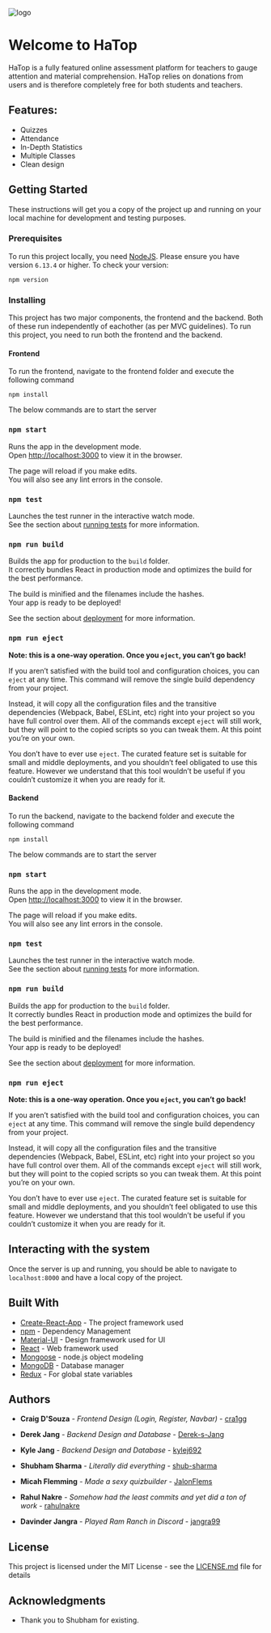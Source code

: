 ![logo](https://i.imgur.com/bQNZUqj.png)

# Welcome to HaTop

HaTop is a fully featured online assessment platform for teachers to gauge attention and material comprehension. HaTop relies on donations from users and is therefore completely free for both students and teachers.

## Features:
- Quizzes
- Attendance
- In-Depth Statistics
- Multiple Classes
- Clean design

## Getting Started

These instructions will get you a copy of the project up and running on your local machine for development and testing purposes. 

### Prerequisites

To run this project locally, you need [NodeJS](https://nodejs.org/en/). Please ensure you have version `6.13.4` or higher. To check your version:

```
npm version
```

### Installing

This project has two major components, the frontend and the backend. Both of these run independently of eachother (as per MVC guidelines). To run this project, you need to run both the frontend and the backend. 

#### Frontend
To run the frontend, navigate to the frontend folder and execute the following command

```
npm install
```

The below commands are to start the server

### `npm start`

Runs the app in the development mode.<br />
Open [http://localhost:3000](http://localhost:3000) to view it in the browser.

The page will reload if you make edits.<br />
You will also see any lint errors in the console.

### `npm test`

Launches the test runner in the interactive watch mode.<br />
See the section about [running tests](https://facebook.github.io/create-react-app/docs/running-tests) for more information.

### `npm run build`

Builds the app for production to the `build` folder.<br />
It correctly bundles React in production mode and optimizes the build for the best performance.

The build is minified and the filenames include the hashes.<br />
Your app is ready to be deployed!

See the section about [deployment](https://facebook.github.io/create-react-app/docs/deployment) for more information.

### `npm run eject`

**Note: this is a one-way operation. Once you `eject`, you can’t go back!**

If you aren’t satisfied with the build tool and configuration choices, you can `eject` at any time. This command will remove the single build dependency from your project.

Instead, it will copy all the configuration files and the transitive dependencies (Webpack, Babel, ESLint, etc) right into your project so you have full control over them. All of the commands except `eject` will still work, but they will point to the copied scripts so you can tweak them. At this point you’re on your own.

You don’t have to ever use `eject`. The curated feature set is suitable for small and middle deployments, and you shouldn’t feel obligated to use this feature. However we understand that this tool wouldn’t be useful if you couldn’t customize it when you are ready for it.

#### Backend
To run the backend, navigate to the backend folder and execute the following command

```
npm install
```

The below commands are to start the server

### `npm start`

Runs the app in the development mode.<br />
Open [http://localhost:3000](http://localhost:3000) to view it in the browser.

The page will reload if you make edits.<br />
You will also see any lint errors in the console.

### `npm test`

Launches the test runner in the interactive watch mode.<br />
See the section about [running tests](https://facebook.github.io/create-react-app/docs/running-tests) for more information.

### `npm run build`

Builds the app for production to the `build` folder.<br />
It correctly bundles React in production mode and optimizes the build for the best performance.

The build is minified and the filenames include the hashes.<br />
Your app is ready to be deployed!

See the section about [deployment](https://facebook.github.io/create-react-app/docs/deployment) for more information.

### `npm run eject`

**Note: this is a one-way operation. Once you `eject`, you can’t go back!**

If you aren’t satisfied with the build tool and configuration choices, you can `eject` at any time. This command will remove the single build dependency from your project.

Instead, it will copy all the configuration files and the transitive dependencies (Webpack, Babel, ESLint, etc) right into your project so you have full control over them. All of the commands except `eject` will still work, but they will point to the copied scripts so you can tweak them. At this point you’re on your own.

You don’t have to ever use `eject`. The curated feature set is suitable for small and middle deployments, and you shouldn’t feel obligated to use this feature. However we understand that this tool wouldn’t be useful if you couldn’t customize it when you are ready for it.

## Interacting with the system

Once the server is up and running, you should be able to navigate to `localhost:8000` and have a local copy of the project.

## Built With

* [Create-React-App](https://reactjs.org/docs/create-a-new-react-app.html) - The project framework used
* [npm](https://www.npmjs.com/) - Dependency Management
* [Material-UI](https://material-ui.com/) - Design framework used for UI
* [React](https://reactjs.org/) - Web framework used
* [Mongoose](https://mongoosejs.com/) - node.js object modeling 
* [MongoDB](https://www.mongodb.com/) - Database manager
* [Redux](https://redux.js.org/) - For global state variables

## Authors

* **Craig D'Souza** - *Frontend Design (Login, Register, Navbar)* - [cra1gg](https://github.com/cra1gg)

* **Derek Jang** - *Backend Design and Database* - [Derek-s-Jang](https://github.com/Derek-s-Jang)

* **Kyle Jang** - *Backend Design and Database* - [kylej692](https://github.com/kylej692)

* **Shubham Sharma** - *Literally did everything* - [shub-sharma](https://github.com/shub-sharma)

* **Micah Flemming** - *Made a sexy quizbuilder* - [JalonFlems](https://github.com/JalonFlems)

* **Rahul Nakre** - *Somehow had the least commits and yet did a ton of work* - [rahulnakre](https://github.com/rahulnakre)

* **Davinder Jangra** - *Played Ram Ranch in Discord* - [jangra99](https://github.com/jangra99)

## License

This project is licensed under the MIT License - see the [LICENSE.md](LICENSE.md) file for details

## Acknowledgments

* Thank you to Shubham for existing.
